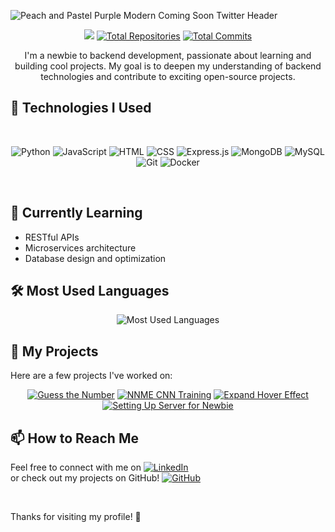 ![Peach and Pastel Purple Modern Coming Soon Twitter Header](https://github.com/user-attachments/assets/bcab0d12-6e44-4e65-8431-72f71902b1a5)
<div align="center">

![](https://komarev.com/ghpvc/?username=rizkyngrh23&abbreviated=true) [![Total Repositories](https://img.shields.io/badge/Repos-7-blue)](https://github.com/rizkyngrh23?tab=repositories)  [![Total Commits](https://img.shields.io/badge/Commits-111-blue)](https://github.com/rizkyngrh23?tab=commits)

</div>

<div align="center">
I'm a newbie to backend development, passionate about learning and building cool projects. My goal is to deepen my understanding of backend technologies and contribute to exciting open-source projects.
</div>

## 🚀 Technologies I Used

<br>

<div align="center">
  
![Python](https://img.shields.io/badge/Python-3776AB?style=flat-square&logo=python&logoColor=white) ![JavaScript](https://img.shields.io/badge/JavaScript-F7DF1E?style=flat-square&logo=javascript&logoColor=black) ![HTML](https://img.shields.io/badge/HTML-E34F26?style=flat-square&logo=html5&logoColor=white) ![CSS](https://img.shields.io/badge/CSS-1572B6?style=flat-square&logo=css3&logoColor=white) ![Express.js](https://img.shields.io/badge/Express.js-404D59?style=flat-square&logo=express&logoColor=white) ![MongoDB](https://img.shields.io/badge/MongoDB-47A248?style=flat-square&logo=mongodb&logoColor=white) ![MySQL](https://img.shields.io/badge/MySQL-005C8C?style=flat-square&logo=mysql&logoColor=white) ![Git](https://img.shields.io/badge/Git-F05032?style=flat-square&logo=git&logoColor=white) ![Docker](https://img.shields.io/badge/Docker-2496ED?style=flat-square&logo=docker&logoColor=white)


</div>

<br>

## 🌱 Currently Learning

- RESTful APIs
- Microservices architecture
- Database design and optimization

## 🛠️ Most Used Languages
<div align="center">
  
![Most Used Languages](https://github-readme-stats.vercel.app/api/top-langs/?username=rizkyngrh23&layout=compact&theme=radical)

</div>

## 🔧 My Projects
Here are a few projects I've worked on:

<div align="center">
  
[![Guess the Number](https://github-readme-stats.vercel.app/api/pin/?username=rizkyngrh23&repo=guess-the-number&theme=radical)](https://github.com/rizkyngrh23/guess-the-number)
[![NNME CNN Training](https://github-readme-stats.vercel.app/api/pin/?username=rizkyngrh23&repo=nmme-cnn-training&theme=radical)](https://github.com/rizkyngrh23/nmme-cnn-training)
[![Expand Hover Effect](https://github-readme-stats.vercel.app/api/pin/?username=rizkyngrh23&repo=expand-hover-effect&theme=radical)](https://github.com/rizkyngrh23/expand-hover-effect)
[![Setting Up Server for Newbie](https://github-readme-stats.vercel.app/api/pin/?username=rizkyngrh23&repo=building-server-for-newbie&theme=radical&v=1)](https://github.com/rizkyngrh23/building-server-for-newbie.git)

</div>

## 📫 How to Reach Me

Feel free to connect with me on [![LinkedIn](https://img.shields.io/badge/LinkedIn-0A66C2?style=flat-square&logo=linkedin&logoColor=white)](https://www.linkedin.com/in/rizky-ngrh/) <br> or check out my projects on GitHub! [![GitHub](https://img.shields.io/badge/GitHub-181717?style=flat-square&logo=github&logoColor=white)](https://github.com/rizkyngrh23)

<br>

Thanks for visiting my profile! 🚀

